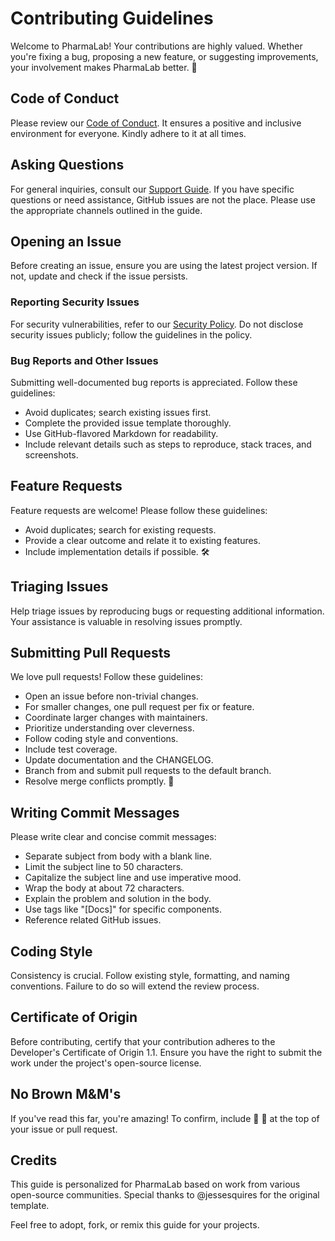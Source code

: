 # Contributing Guidelines

Welcome to PharmaLab! Your contributions are highly valued. Whether you're fixing a bug, proposing a new feature, or suggesting improvements, your involvement makes PharmaLab better. 🚀

## Code of Conduct

Please review our [Code of Conduct](CODE_OF_CONDUCT.md). It ensures a positive and inclusive environment for everyone. Kindly adhere to it at all times.

## Asking Questions

For general inquiries, consult our [Support Guide](SUPPORT_GUIDE.md). If you have specific questions or need assistance, GitHub issues are not the place. Please use the appropriate channels outlined in the guide.

## Opening an Issue

Before creating an issue, ensure you are using the latest project version. If not, update and check if the issue persists.

### Reporting Security Issues

For security vulnerabilities, refer to our [Security Policy](SECURITY.md). Do not disclose security issues publicly; follow the guidelines in the policy.

### Bug Reports and Other Issues

Submitting well-documented bug reports is appreciated. Follow these guidelines:

- Avoid duplicates; search existing issues first.
- Complete the provided issue template thoroughly.
- Use GitHub-flavored Markdown for readability.
- Include relevant details such as steps to reproduce, stack traces, and screenshots.

## Feature Requests

Feature requests are welcome! Please follow these guidelines:

- Avoid duplicates; search for existing requests.
- Provide a clear outcome and relate it to existing features.
- Include implementation details if possible. 🛠️

## Triaging Issues

Help triage issues by reproducing bugs or requesting additional information. Your assistance is valuable in resolving issues promptly.

## Submitting Pull Requests

We love pull requests! Follow these guidelines:

- Open an issue before non-trivial changes.
- For smaller changes, one pull request per fix or feature.
- Coordinate larger changes with maintainers.
- Prioritize understanding over cleverness.
- Follow coding style and conventions.
- Include test coverage.
- Update documentation and the CHANGELOG.
- Branch from and submit pull requests to the default branch.
- Resolve merge conflicts promptly. 🤝

## Writing Commit Messages

Please write clear and concise commit messages:

- Separate subject from body with a blank line.
- Limit the subject line to 50 characters.
- Capitalize the subject line and use imperative mood.
- Wrap the body at about 72 characters.
- Explain the problem and solution in the body.
- Use tags like "[Docs]" for specific components.
- Reference related GitHub issues.

## Coding Style

Consistency is crucial. Follow existing style, formatting, and naming conventions. Failure to do so will extend the review process.

## Certificate of Origin

Before contributing, certify that your contribution adheres to the Developer's Certificate of Origin 1.1. Ensure you have the right to submit the work under the project's open-source license.

## No Brown M&M's

If you've read this far, you're amazing! To confirm, include 🖤 :black_heart: at the top of your issue or pull request.

## Credits

This guide is personalized for PharmaLab based on work from various open-source communities. Special thanks to @jessesquires for the original template.

Feel free to adopt, fork, or remix this guide for your projects.
